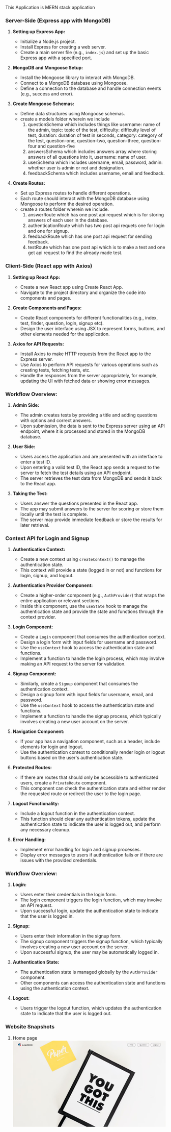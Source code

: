 This Application is MERN stack application

### Server-Side (Express app with MongoDB)

1. **Setting up Express App:**
   - Initialize a Node.js project.
   - Install Express for creating a web server.
   - Create a main server file (e.g., `index.js`) and set up the basic Express app with a specified port.

2. **MongoDB and Mongoose Setup:**
   - Install the Mongoose library to interact with MongoDB.
   - Connect to a MongoDB database using Mongoose.
   - Define a connection to the database and handle connection events (e.g., success and error).

3. **Create Mongoose Schemas:**
   - Define data structures using Mongoose schemas.
   - create a models folder wherein we include
     1) questionSchema which includes things like username: name of the admin, topic: topic of the test, difficulty: difficulty level of test, duration: duration of test in seconds, category: category of the test, question-one, question-two, question-three, question-four and question-five
     2) answersSchema which includes answers array where storing answers of all questions into it, username: name of user.
     3) userSchema which includes username, email, password, admin: whether user is admin or not and designation.
     4) feedbackSchema which includes username, email and feedback.

4. **Create Routes:**
   - Set up Express routes to handle different operations.
   - Each route should interact with the MongoDB database using Mongoose to perform the desired operation.
   - create a routes folder wherein we include.
     1) answerRoute which has one post api request which is for storing answers of each user in the database.
     2) authenticationRoute which has two post api requets one for login and one for signup.
     3) feedbackRoute which has one post api request for sending feedback.
     4) testRoute which has one post api which is to make a test and one get api request to find the already made test.


### Client-Side (React app with Axios)

1. **Setting up React App:**
   - Create a new React app using Create React App.
   - Navigate to the project directory and organize the code into components and pages.

2. **Create Components and Pages:**
   - Create React components for different functionalities (e.g., index, test, finder, question, login, signup etc).
   - Design the user interface using JSX to represent forms, buttons, and other elements needed for the application.

3. **Axios for API Requests:**
   - Install Axios to make HTTP requests from the React app to the Express server.
   - Use Axios to perform API requests for various operations such as creating tests, fetching tests, etc.
   - Handle the responses from the server appropriately, for example, updating the UI with fetched data or showing error messages.


### Workflow Overview:

1. **Admin Side:**
   - The admin creates tests by providing a title and adding questions with options and correct answers.
   - Upon submission, the data is sent to the Express server using an API endpoint, where it is processed and stored in the MongoDB database.

2. **User Side:**
   - Users access the application and are presented with an interface to enter a test ID.
   - Upon entering a valid test ID, the React app sends a request to the server to fetch the test details using an API endpoint.
   - The server retrieves the test data from MongoDB and sends it back to the React app.

3. **Taking the Test:**
   - Users answer the questions presented in the React app.
   - The app may submit answers to the server for scoring or store them locally until the test is complete.
   - The server may provide immediate feedback or store the results for later retrieval.


### Context API for Login and Signup

1. **Authentication Context:**
   - Create a new context using `createContext()` to manage the authentication state.
   - This context will provide a state (logged in or not) and functions for login, signup, and logout.

2. **Authentication Provider Component:**
   - Create a higher-order component (e.g., `AuthProvider`) that wraps the entire application or relevant sections.
   - Inside this component, use the `useState` hook to manage the authentication state and provide the state and functions through the context provider.

3. **Login Component:**
   - Create a `Login` component that consumes the authentication context.
   - Design a login form with input fields for username and password.
   - Use the `useContext` hook to access the authentication state and functions.
   - Implement a function to handle the login process, which may involve making an API request to the server for validation.

4. **Signup Component:**
   - Similarly, create a `Signup` component that consumes the authentication context.
   - Design a signup form with input fields for username, email, and password.
   - Use the `useContext` hook to access the authentication state and functions.
   - Implement a function to handle the signup process, which typically involves creating a new user account on the server.

5. **Navigation Component:**
   - If your app has a navigation component, such as a header, include elements for login and logout.
   - Use the authentication context to conditionally render login or logout buttons based on the user's authentication state.

6. **Protected Routes:**
   - If there are routes that should only be accessible to authenticated users, create a `PrivateRoute` component.
   - This component can check the authentication state and either render the requested route or redirect the user to the login page.

7. **Logout Functionality:**
   - Include a logout function in the authentication context.
   - This function should clear any authentication tokens, update the authentication state to indicate the user is logged out, and perform any necessary cleanup.

8. **Error Handling:**
   - Implement error handling for login and signup processes.
   - Display error messages to users if authentication fails or if there are issues with the provided credentials.


### Workflow Overview:

1. **Login:**
   - Users enter their credentials in the login form.
   - The login component triggers the login function, which may involve an API request.
   - Upon successful login, update the authentication state to indicate that the user is logged in.

2. **Signup:**
   - Users enter their information in the signup form.
   - The signup component triggers the signup function, which typically involves creating a new user account on the server.
   - Upon successful signup, the user may be automatically logged in.

3. **Authentication State:**
   - The authentication state is managed globally by the `AuthProvider` component.
   - Other components can access the authentication state and functions using the authentication context.

4. **Logout:**
   - Users trigger the logout function, which updates the authentication state to indicate that the user is logged out.


### Website Snapshots

1) Home page
![Alt text](image.png)